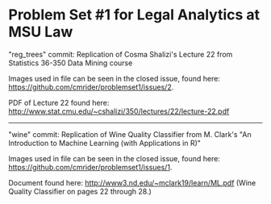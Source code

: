 # Problem Set #1 for Legal Analytics at MSU Law

"reg_trees" commit:
Replication of Cosma Shalizi's Lecture 22 from Statistics 36-350 Data Mining course

Images used in file can be seen in the closed issue, found here: https://github.com/cmrider/problemset1/issues/2.

PDF of Lecture 22 found here: http://www.stat.cmu.edu/~cshalizi/350/lectures/22/lecture-22.pdf

----------

"wine" commit:
Replication of Wine Quality Classifier from M. Clark's "An Introduction to Machine Learning (with Applications in R)"

Images used in file can be seen in the closed issue, found here: https://github.com/cmrider/problemset1/issues/1. 

Document found here: http://www3.nd.edu/~mclark19/learn/ML.pdf (Wine Quality Classifier on pages 22 through 28.)

